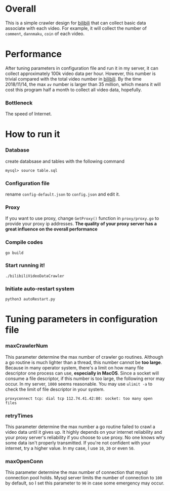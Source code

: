 # Overall

This is a simple crawler design for [bilibili](www.bilibili.com) that can collect basic data associate with each video. For example, it will collect the number of `comment`, `dannmaku`, `coin` of each video.

# Performance
After tuning parameters in configuration file and run it in my server, it can collect approximately 100k video data per hour. However, this number is trivial compared with the total video number in [bilibili](www.bilibili.com). By the time 2018/11/14, the max `av` number is larger than 35 million, which means it will cost this program half a month to collect all video data, hopefully.

### Bottleneck

The speed of Internet.

# How to run it

### Database

create databsase and tables with the following command

`mysql> source table.sql`

### Configuration file

rename `config-default.json` to `config.json` and edit it.

### Proxy

If you want to use proxy, change `GetProxy()` function in `proxy/proxy.go` to provide your proxy ip addresses. **The quality of your proxy server has a great influence on the overall performance**

### Compile codes

`go build`

### Start running it!

`./bilibiliVideoDataCrawler`

### Initiate auto-restart system

`python3 autoRestart.py`

# Tuning parameters in configuration file

### maxCrawlerNum

This parameter determine the max number of crawler go routines. Although a go routine is much lighter than a thread, this number cannot be **too large**. Because in many operator system, there's a limit on how many file descriptor one process can use, **especially in MacOS**. Since a socket will consume a file descriptor, if this number is too large, the following error may occur. In my server, `1000` seems reasonable. You may use `ulimit -a` to check the limit of file descriptor in your system.

`proxyconnect tcp: dial tcp 112.74.41.42:80: socket: too many open files`

### retryTimes

This parameter determine the max number a go routine failed to crawl a video data until it gives up. It highly depends on your internet reliability and your proxy server's reliability if you choose to use proxy. No one knows why some data isn't properly transmitted. If you're not confident with your internet, try a higher value. In my case, I use `10`, `20` or even `50`.

### maxOpenConn

This parameter determine the max number of connection that mysql connection pool holds. Mysql server limits the number of connection to `100` by default, so I set this parameter to `90` in case some emergency may occur.

